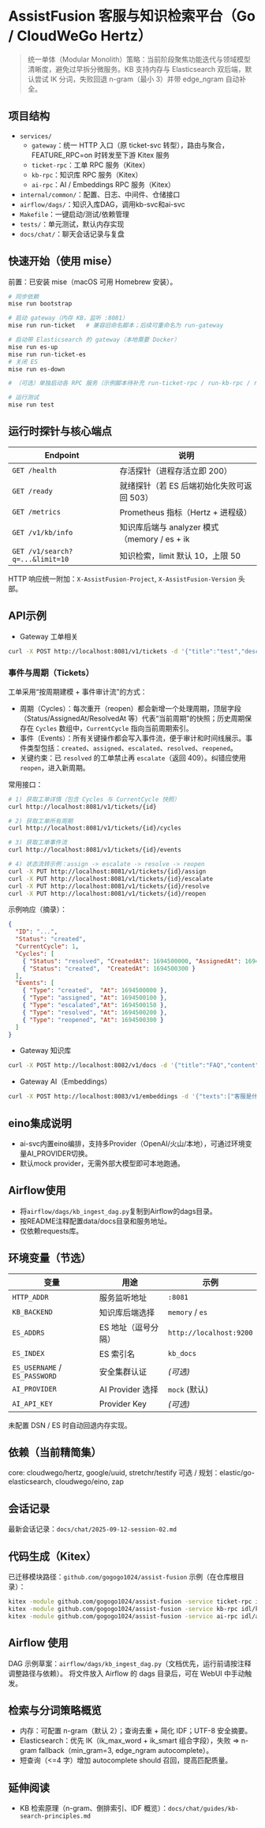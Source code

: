 # AssistFusion 客服与知识检索平台（Go / CloudWeGo Hertz）

> 统一单体（Modular Monolith）策略：当前阶段聚焦功能迭代与领域模型清晰度，避免过早拆分微服务。KB 支持内存与 Elasticsearch 双后端，默认尝试 IK 分词，失败回退 n-gram（最小 3）并带 edge_ngram 自动补全。 

## 项目结构

- `services/`
  - `gateway`：统一 HTTP 入口（原 ticket-svc 转型），路由与聚合，FEATURE_RPC=on 时转发至下游 Kitex 服务
  - `ticket-rpc`：工单 RPC 服务（Kitex）
  - `kb-rpc`：知识库 RPC 服务（Kitex）
  - `ai-rpc`：AI / Embeddings RPC 服务（Kitex）
- `internal/common/`：配置、日志、中间件、仓储接口
- `airflow/dags/`：知识入库DAG，调用kb-svc和ai-svc
- `Makefile`：一键启动/测试/依赖管理
- `tests/`：单元测试，默认内存实现
 - `docs/chat/`：聊天会话记录与复盘

## 快速开始（使用 mise）

前置：已安装 mise（macOS 可用 Homebrew 安装）。

```sh
# 同步依赖
mise run bootstrap

# 启动 gateway（内存 KB，监听 :8081）
mise run run-ticket   # 兼容旧命名脚本；后续可重命名为 run-gateway

# 启动带 Elasticsearch 的 gateway（本地需要 Docker）
mise run es-up
mise run run-ticket-es
# 关闭 ES
mise run es-down

# （可选）单独启动各 RPC 服务（示例脚本待补充 run-ticket-rpc / run-kb-rpc / run-ai-rpc）

# 运行测试
mise run test
```

## 运行时探针与核心端点

| Endpoint | 说明 |
|----------|------|
| `GET /health` | 存活探针（进程存活立即 200） |
| `GET /ready` | 就绪探针（若 ES 后端初始化失败可返回 503） |
| `GET /metrics` | Prometheus 指标（Hertz + 进程级） |
| `GET /v1/kb/info` | 知识库后端与 analyzer 模式（memory / es + ik|ngram|standard） |
| `GET /v1/search?q=...&limit=10` | 知识检索，limit 默认 10，上限 50 |

HTTP 响应统一附加：`X-AssistFusion-Project`, `X-AssistFusion-Version` 头部。

## API示例

- Gateway 工单相关
```sh
curl -X POST http://localhost:8081/v1/tickets -d '{"title":"test","desc":"hello"}' -H 'Content-Type: application/json'
```

### 事件与周期（Tickets）

工单采用“按周期建模 + 事件审计流”的方式：

- 周期（Cycles）：每次重开（reopen）都会新增一个处理周期，顶层字段（Status/AssignedAt/ResolvedAt 等）代表“当前周期”的快照；历史周期保存在 `Cycles` 数组中，`CurrentCycle` 指向当前周期索引。
- 事件（Events）：所有关键操作都会写入事件流，便于审计和时间线展示。事件类型包括：`created`、`assigned`、`escalated`、`resolved`、`reopened`。
- 关键约束：已 `resolved` 的工单禁止再 `escalate`（返回 409）。纠错应使用 `reopen`，进入新周期。

常用接口：

```sh
# 1) 获取工单详情（包含 Cycles 与 CurrentCycle 快照）
curl http://localhost:8081/v1/tickets/{id}

# 2) 获取工单所有周期
curl http://localhost:8081/v1/tickets/{id}/cycles

# 3) 获取工单事件流
curl http://localhost:8081/v1/tickets/{id}/events

# 4) 状态流转示例：assign -> escalate -> resolve -> reopen
curl -X PUT http://localhost:8081/v1/tickets/{id}/assign
curl -X PUT http://localhost:8081/v1/tickets/{id}/escalate
curl -X PUT http://localhost:8081/v1/tickets/{id}/resolve
curl -X PUT http://localhost:8081/v1/tickets/{id}/reopen
```

示例响应（摘录）：

```json
{
  "ID": "...",
  "Status": "created",
  "CurrentCycle": 1,
  "Cycles": [
    { "Status": "resolved", "CreatedAt": 1694500000, "AssignedAt": 1694500100, "ResolvedAt": 1694500200 },
    { "Status": "created",  "CreatedAt": 1694500300 }
  ],
  "Events": [
    { "Type": "created",  "At": 1694500000 },
    { "Type": "assigned", "At": 1694500100 },
    { "Type": "escalated","At": 1694500150 },
    { "Type": "resolved", "At": 1694500200 },
    { "Type": "reopened", "At": 1694500300 }
  ]
}
```
- Gateway 知识库
```sh
curl -X POST http://localhost:8082/v1/docs -d '{"title":"FAQ","content":"..."}' -H 'Content-Type: application/json'
```
- Gateway AI（Embeddings）
```sh
curl -X POST http://localhost:8083/v1/embeddings -d '{"texts":["客服是什么？"]}' -H 'Content-Type: application/json'
```

## eino集成说明
- ai-svc内置eino编排，支持多Provider（OpenAI/火山/本地），可通过环境变量AI_PROVIDER切换。
- 默认mock provider，无需外部大模型即可本地跑通。

## Airflow使用
- 将`airflow/dags/kb_ingest_dag.py`复制到Airflow的dags目录。
- 按README注释配置data/docs目录和服务地址。
- 仅依赖requests库。

## 环境变量（节选）

| 变量 | 用途 | 示例 |
|------|------|------|
| `HTTP_ADDR` | 服务监听地址 | `:8081` |
| `KB_BACKEND` | 知识库后端选择 | `memory` / `es` |
| `ES_ADDRS` | ES 地址（逗号分隔） | `http://localhost:9200` |
| `ES_INDEX` | ES 索引名 | `kb_docs` |
| `ES_USERNAME` / `ES_PASSWORD` | 安全集群认证 | *(可选)* |
| `AI_PROVIDER` | AI Provider 选择 | `mock` (默认) |
| `AI_API_KEY` | Provider Key | *(可选)* |

未配置 DSN / ES 时自动回退内存实现。

## 依赖（当前精简集）
core: cloudwego/hertz, google/uuid, stretchr/testify
可选 / 规划：elastic/go-elasticsearch, cloudwego/eino, zap

## 会话记录
最新会话记录：`docs/chat/2025-09-12-session-02.md`

## 代码生成（Kitex）

已迁移模块路径：`github.com/gogogo1024/assist-fusion`
示例（在仓库根目录）：
```sh
kitex -module github.com/gogogo1024/assist-fusion -service ticket-rpc idl/ticket.thrift
kitex -module github.com/gogogo1024/assist-fusion -service kb-rpc idl/kb.thrift
kitex -module github.com/gogogo1024/assist-fusion -service ai-rpc idl/ai.thrift
```

## Airflow 使用
DAG 示例草案：`airflow/dags/kb_ingest_dag.py`（文档优先，运行前请按注释调整路径与依赖）。
将文件放入 Airflow 的 dags 目录后，可在 WebUI 中手动触发。

## 检索与分词策略概览

- 内存：可配置 n-gram（默认 2）；查询去重 + 简化 IDF；UTF-8 安全摘要。
- Elasticsearch：优先 IK（ik_max_word + ik_smart 组合字段），失败 => n-gram fallback（min_gram=3, edge_ngram autocomplete）。
- 短查询（<=4 字）增加 autocomplete should 召回，提高匹配质量。

## 延伸阅读

- KB 检索原理（n-gram、倒排索引、IDF 概览）：`docs/chat/guides/kb-search-principles.md`
